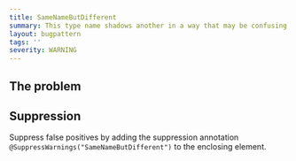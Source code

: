```yaml
---
title: SameNameButDifferent
summary: This type name shadows another in a way that may be confusing.
layout: bugpattern
tags: ''
severity: WARNING
---
```


<!--
*** AUTO-GENERATED, DO NOT MODIFY ***
To make changes, edit the @BugPattern annotation or the explanation in docs/bugpattern.
-->

## The problem


## Suppression
Suppress false positives by adding the suppression annotation `@SuppressWarnings("SameNameButDifferent")` to the enclosing element.
